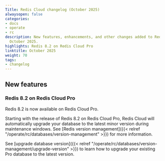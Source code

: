 ```yaml
---
Title: Redis Cloud changelog (October 2025)
alwaysopen: false
categories:
- docs
- operate
- rc
description: New features, enhancements, and other changes added to Redis Cloud during
  October 2025.
highlights: Redis 8.2 on Redis Cloud Pro
linktitle: October 2025
weight: 70
tags:
- changelog
---
```


## New features

### Redis 8.2 on Redis Cloud Pro

Redis 8.2 is now available on Redis Cloud Pro. 

Starting with the release of Redis 8.2 on Redis Cloud Pro, Redis Cloud will automatically upgrade your database to the latest minor version during maintenance windows. See [Redis version management]({{< relref "/operate/rc/databases/version-management" >}}) for more information.

See [upgrade database version]({{< relref "/operate/rc/databases/version-management/upgrade-version" >}}) to learn how to upgrade your existing Pro database to the latest version.
